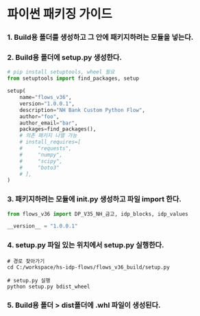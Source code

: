 # 파이썬 패키징 가이드

### 1. Build용 폴더를 생성하고 그 안에 패키지하려는 모듈을 넣는다.

### 2. Build용 폴더에 setup.py 생성한다.
```python
# pip install setuptools, wheel 필요
from setuptools import find_packages, setup

setup(
    name="flows_v36",
    version="1.0.0.1",
    description="NH Bank Custom Python Flow",
    author="foo",
    author_email="bar",
    packages=find_packages(),
    # 의존 패키지 나열 가능
    # install_requires=[
    #     "requests",
    #     "numpy",
    #     "scipy",
    #     "boto3"
    # ],
)
```

### 3. 패키지하려는 모듈에 __init__.py 생성하고 파일 import 한다.
```python
from flows_v36 import DP_V35_NH_금고, idp_blocks, idp_values

__version__ = "1.0.0.1"
```

### 4. setup.py 파일 있는 위치에서 setup.py 실행한다.
```shell
# 경로 찾아가기
cd C:/workspace/hs-idp-flows/flows_v36_build/setup.py

# setup.py 실행
python setup.py bdist_wheel
```

### 5. Build용 폴더 > dist폴더에 .whl 파일이 생성된다.